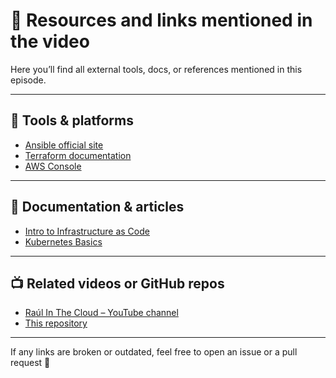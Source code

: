 # 🔗 Resources and links mentioned in the video

Here you’ll find all external tools, docs, or references mentioned in this episode.

---

## 🧰 Tools & platforms

- [Ansible official site](https://www.ansible.com/)
- [Terraform documentation](https://developer.hashicorp.com/terraform/docs)
- [AWS Console](https://aws.amazon.com/console/)

---

## 📄 Documentation & articles

- [Intro to Infrastructure as Code](https://www.redhat.com/en/topics/automation/what-is-infrastructure-as-code)
- [Kubernetes Basics](https://kubernetes.io/docs/tutorials/kubernetes-basics/)

---

## 📺 Related videos or GitHub repos

- [Raúl In The Cloud – YouTube channel](https://youtube.com/@raulinthecloud)
- [This repository](https://github.com/raulinthecloud/documentation)

---

If any links are broken or outdated, feel free to open an issue or a pull request 🤝
